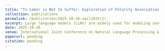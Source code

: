 ```yaml
---
title: "To Labor is Not to Suffer: Exploration of Polarity Association Bias in LLMs for Sentiment Analysis"
collection: publications
permalink: /publication/2025-10-26-aacl2025(2)
excerpt: Large language models (LLMs) are widely used for modeling sentiment trends on social media text. We examine whether LLMs have a polarity association bias---positive or negative---when encountering specific types of lexical word mentions. Such polarity association bias could lead to the wrong classification of neutral statements and thus a distorted estimation of sentiment trends. We estimate the severity of the polarity association bias across five widely used LLMs, identifying lexical word mentions spanning a diverse range of linguistic and psychological categories that correlate with this bias. Our results show a moderate to strong degree of polarity association bias in these LLMs.
date: 2025-10-26
venue: International Joint Conference on Natural Language Processing & Asia-Pacific Chapter of the Association for Computational Linguistics 2025
paperurl: pending
citation: pending
---
```


